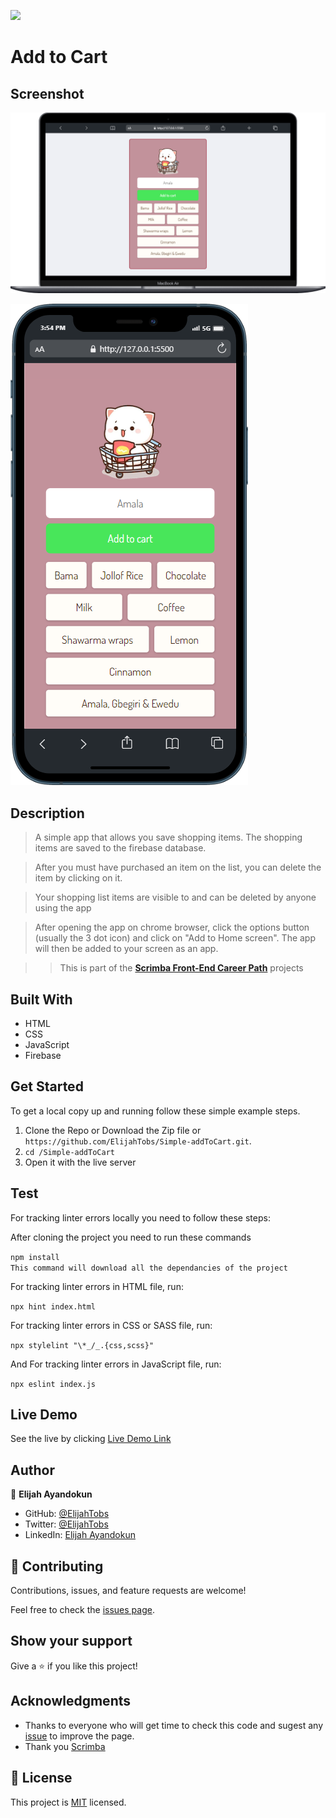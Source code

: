 ![](https://img.shields.io/badge/Scrimba-Front--End--Career--Path-blue)

# Add to Cart

## Screenshot

![image](assets/big-screenshot.png)


![image](assets/small-screenshot.png)

## Description

> A simple app that allows you save shopping items. The shopping items are saved to the firebase database.

> After you must have purchased an item on the list, you can delete the item by clicking on it.

> Your shopping list items are visible to and can be deleted by anyone using the app

> After opening the app on chrome browser, click the options button (usually the 3 dot icon) and click on "Add to Home screen". The app will then be added to your screen as an app.

>> This is part of the [**Scrimba Front-End Career Path**](https://scrimba.com/learn/frontend) projects

## Built With

- HTML
- CSS
- JavaScript
- Firebase

## Get Started

To get a local copy up and running follow these simple example steps.

1. Clone the Repo or Download the Zip file or ``` https://github.com/ElijahTobs/Simple-addToCart.git ```.
2. ``` cd /Simple-addToCart ```
3. Open it with the live server

## Test

For tracking linter errors locally you need to follow these steps:

After cloning the project you need to run these commands

``` npm install ```  
`` This command will download all the dependancies of the project ``

For tracking linter errors in HTML file, run:

``` npx hint index.html ```

For tracking linter errors in CSS or SASS file, run:

``` npx stylelint "\*_/_.{css,scss}" ```

And For tracking linter errors in JavaScript file, run:

``` npx eslint index.js ```

## Live Demo

See the live by clicking [Live Demo Link](https://elijah-add-to-cart.netlify.app/)

## Author

👤 **Elijah Ayandokun**

- GitHub: [@ElijahTobs](https://github.com/ElijahTobs)
- Twitter: [@ElijahTobs](https://twitter.com/elijahDevinci)
- LinkedIn: [Elijah Ayandokun](https://www.linkedin.com/in/elijahayandokun/)

## 🤝 Contributing

Contributions, issues, and feature requests are welcome!

Feel free to check the [issues page](https://github.com/ElijahTobs/Simple-addToCart/issues/).

## Show your support

Give a ⭐️ if you like this project!

## Acknowledgments

- Thanks to everyone who will get time to check this code and sugest any [issue](https://github.com/ElijahTobs/Simple-addToCart/issues) to improve the page.
- Thank you [Scrimba](https://www.scrimba.com/)

## 📝 License

This project is [MIT](./MIT.md) licensed.
